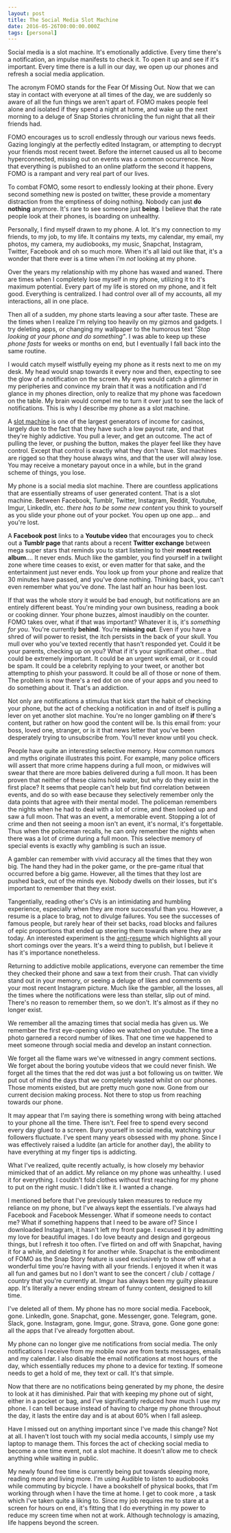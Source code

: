 ```yaml
---
layout: post
title: The Social Media Slot Machine
date: 2016-05-26T00:00:00.000Z
tags: [personal]
---
```


Social media is a slot machine. It's emotionally addictive. Every time there's a notification, an impulse manifests to check it. To open it up and see if it's important. Every time there is a lull in our day, we open up our phones and refresh a social media application.

The acronym FOMO stands for the Fear Of Missing Out. Now that we can stay in contact with everyone at all times of the day, we are suddenly so aware of all the fun things we aren't apart of. FOMO makes people feel alone and isolated if they spend a night at home, and wake up the next morning to a deluge of Snap Stories chronicling the fun night that all their friends had.

FOMO encourages us to scroll endlessly through our various news feeds. Gazing longingly at the perfectly edited Instagram, or attempting to decrypt your friends most recent tweet. Before the internet caused us all to become hyperconnected, missing out on events was a common occurrence. Now that everything is published to an online platform the second it happens, FOMO is a rampant and very real part of our lives.

To combat FOMO, some resort to endlessly looking at their phone. Every second something new is posted on twitter, these provide a momentary distraction from the emptiness of doing nothing. Nobody can just **do nothing** anymore. It's rare to see someone just **being**. I believe that the rate people look at their phones, is boarding on unhealthy.

Personally, I find myself drawn to my phone. A lot. It's my connection to my friends, to my job, to my life. It contains my texts, my calendar, my email, my photos, my camera, my audiobooks, my music, Snapchat, Instagram, Twitter, Facebook and oh so much more. When it's all laid out like that, it's a wonder that there ever is a time when i'm _not_ looking at my phone.

Over the years my relationship with my phone has waxed and waned. There are times when I completely lose myself in my phone, utilizing it to it's maximum potential. Every part of my life is stored on my phone, and it felt good. Everything is centralized. I had control over all of my accounts, all my interactions, all in one place.

Then all of a sudden, my phone starts leaving a sour after taste. These are the times when I realize I'm relying too heavily on my gizmos and gadgets. I try deleting apps, or changing my wallpaper to the humorous text _"Stop looking at your phone and do something"_. I was able to keep up these _phone fasts_ for weeks or months on end, but I eventually I fall back into the same routine.

I would catch myself wistfully eyeing my phone as it rests next to me on my desk. My head would snap towards it every now and then, expecting to see the glow of a notification on the screen. My eyes would catch a glimmer in my peripheries and convince my brain that it was a notification and I'd glance in my phones direction, only to realize that my phone was facedown on the table. My brain would compel me to turn it over just to see the lack of notifications. This is why I describe my phone as a slot machine.

A [slot machine](https://en.wikipedia.org/wiki/Slot_machine) is one of the largest generators of income for casinos, largely due to the fact that they have such a low payout rate, and that they're highly addictive. You pull a lever, and get an outcome. The act of pulling the lever, or pushing the button, makes the player feel like they have control. Except that control is exactly what they don't have. Slot machines are rigged so that they house always wins, and that the user will alway lose. You may receive a monetary payout once in a while, but in the grand scheme of things, you lose.

My phone is a social media slot machine. There are countless applications that are essentially streams of user generated content. That is a slot machine. Between Facebook, Tumblr, Twitter, Instagram, Reddit, Youtube, Imgur, LinkedIn, etc. _there has to be some new content_ you think to yourself as you slide your phone out of your pocket. You open up one app... and you're lost.

A **Facebook post** links to a **Youtube video** that encourages you to check out a **Tumblr page** that rants about a recent **Twitter exchange** between mega super stars that reminds you to start listening to their **most recent album**.... It never ends. Much like the gambler, you find yourself in a twilight zone where time ceases to exist, or even matter for that sake, and the entertainment just never ends. You look up from your phone and realize that 30 minutes have passed, and you've done nothing. Thinking back, you can't even remember what you've done. The last half an hour has been lost.

If that was the whole story it would be bad enough, but notifications are an entirely different beast. You're minding your own business, reading a book or cooking dinner. Your phone buzzes, almost inaudibly on the counter. FOMO takes over, what if that was important? Whatever it is, it's _something for you_. You're currently **behind**. You're **missing out**. Even if you have a shred of will power to resist, the itch persists in the back of your skull. You mull over who you've texted recently that hasn't responded yet. Could it be your parents, checking up on you? What if it's your significant other... that could be extremely important. It could be an urgent work email, or it could be spam. It could be a celebrity replying to your tweet, or another bot attempting to phish your password. It could be all of those or none of them. The problem is now there's a red dot on one of your apps and you need to do something about it. That's an addiction.

Not only are notifications a stimulus that kick start the habit of checking your phone, but the act of checking a notification in and of itself is pulling a lever on yet another slot machine. You're no longer gambling on **if** there's content, but rather on how good the content will be. Is this email from: your boss, loved one, stranger, or is it that news letter that you've been desperately trying to unsubscribe from. You'll never know until you check.

People have quite an interesting selective memory. How common rumors and myths originate illustrates this point. For example, many police officers will assert that more crime happens during a full moon, or midwives will swear that there are more babies delivered during a full moon. It has been proven that neither of these claims hold water, but why do they exist in the first place? It seems that people can't help but find correlation between events, and do so with ease because they selectively remember only the data points that agree with their mental model. The policeman remembers the nights when he had to deal with a lot of crime, and then looked up and saw a full moon. That was an event, a memorable event. Stopping a lot of crime and then not seeing a moon isn't an event, it's normal, it's forgettable. Thus when the policeman recalls, he can only remember the nights when there was a lot of crime during a full moon. This selective memory of special events is exactly why gambling is such an issue.

A gambler can remember with vivid accuracy all the times that they won big. The hand they had in the poker game, or the pre-game ritual that occurred before a big game. However, all the times that they lost are pushed back, out of the minds eye. Nobody dwells on their losses, but it's important to remember that they exist.

Tangentially, reading other's CVs is an intimidating and humbling experience, especially when they are more successful than you. However, a resume is a place to brag, not to divulge failures. You see the successes of famous people, but rarely hear of their set backs, road blocks and failures of epic proportions that ended up steering them towards where they are today. An interested experiment is the [anti-resume](https://www.washingtonpost.com/posteverything/wp/2014/08/08/an-artist-compiled-all-her-rejections-in-an-anti-resume/) which highlights all your short comings over the years. It's a weird thing to publish, but I believe it has it's importance nonetheless.

Returning to addictive mobile applications, everyone can remember the time they checked their phone and saw a text from their crush. That can vividly stand out in your memory, or seeing a deluge of likes and comments on your most recent Instagram picture. Much like the gambler, all the losses, all the times where the notifications were less than stellar, slip out of mind. There's no reason to remember them, so we don't. It's almost as if they no longer exist.

We remember all the amazing times that social media has given us. We remember the first eye-opening video we watched on youtube. The time a photo garnered a record number of likes. That one time we happened to meet someone through social media and develop an instant connection.

We forget all the flame wars we've witnessed in angry comment sections. We forget about the boring youtube videos that we could never finish. We forget all the times that the red dot was just a bot following us on twitter. We put out of mind the days that we completely wasted whilst on our phones. Those moments existed, but are pretty much gone now. Gone from our current decision making process. Not there to stop us from reaching towards our phone.

It may appear that I'm saying there is something wrong with being attached to your phone all the time. There isn't. Feel free to spend every second every day glued to a screen. Bury yourself in social media, watching your followers fluctuate. I've spent many years obsessed with my phone. Since I was effectively raised a luddite (an article for another day), the ability to have everything at my finger tips is addicting.

What I've realized, quite recently actually, is how closely my behavior mimicked that of an addict. My reliance on my phone was unhealthy. I used it for everything. I couldn't fold clothes without first reaching for my phone to put on the right music. I didn't like it. I wanted a change.

I mentioned before that I've previously taken measures to reduce my reliance on my phone, but I've always kept the essentials. I've always had Facebook and Facebook Messenger. What if someone needs to contact me? What if something happens that I need to be aware of? Since I downloaded Instagram, it hasn't left my front page. I excused it by admitting my love for beautiful images. I do love beauty and design and gorgeous things, but I refresh it too often. I've flirted on and off with Snapchat, having it for a while, and deleting it for another while. Snapchat is the embodiment of FOMO as the Snap Story feature is used exclusively to show off what a wonderful time you're having with all your friends. I enjoyed it when it was all fun and games but no I don't want to see the concert / club / cottage / country that you're currently at. Imgur has always been my guilty pleasure app. It's literally a never ending stream of funny content, designed to kill time.

I've deleted all of them. My phone has no more social media. Facebook, gone. LinkedIn, gone. Snapchat, gone. Messenger, gone. Telegram, gone. Slack, gone. Instagram, gone. Imgur, gone. Strava, gone. Gone gone gone: all the apps that I've already forgotten about.

My phone can no longer give me notifications from social media. The only notifications I receive from my mobile now are from texts messages, emails and my calendar. I also disable the email notifications at most hours of the day, which essentially reduces my phone to a device for texting. If someone needs to get a hold of me, they text or call. It's that simple.

Now that there are no notifications being generated by my phone, the desire to look at it has diminished. Pair that with keeping my phone out of sight, either in a pocket or bag, and I've significantly reduced how much I use my phone. I can tell because instead of having to charge my phone throughout the day, it lasts the entire day and is at about 60% when I fall asleep.

Have I missed out on anything important since I've made this change? Not at all. I haven't lost touch with my social media accounts, I simply use my laptop to manage them. This forces the act of checking social media to become a one time event, not a slot machine. It doesn't allow me to check anything while waiting in public.

My newly found free time is currently being put towards sleeping more, reading more and living more. I'm using Audible to listen to audiobooks while commuting by bicycle. I have a bookshelf of physical books, that I'm working through when I have the time at home. I get to cook more , a task which I've taken quite a liking to. Since my job requires me to stare at a screen for hours on end, it's fitting that I do everything in my power to reduce my screen time when not at work. Although technology is amazing, life happens beyond the screen.
